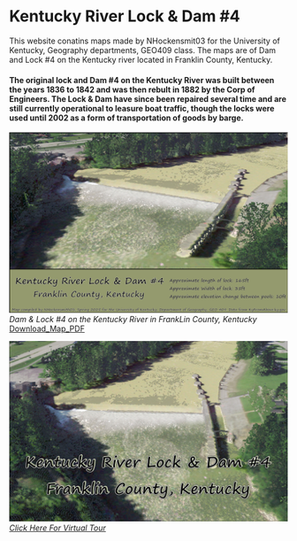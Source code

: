 # Kentucky River Lock & Dam #4
 This website conatins maps made by NHockensmit03 for the University of Kentucky, Geography departments, GEO409 class. The maps are of Dam and Lock #4 on the Kentucky river located in Franklin  County, Kentucky.

#### The original lock and Dam #4 on the Kentucky River was built between the years 1836 to 1842 and was then rebult in 1882 by the Corp of Engineers. The Lock & Dam have since been repaired several time and are still currently operational to leasure boat traffic, though the locks were used until 2002 as a form of transportation of goods by barge. 

![KyRiverMap](KyRivLoc4_Map.jpg)
_Dam & Lock #4 on the Kentucky River in FrankLin County, Kentucky_ [Download_Map_PDF](KyRivLoc4_Map.pdf)

![Kentucky River Lock & Dam #4 Animation](KyRivLoc4_AnimatPic.jpg)  
_[Click Here For Virtual Tour](https://youtu.be/S604rrTPV9w)_
